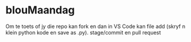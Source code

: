 # blouMaandag
Om te toets of jy die repo kan fork en dan in VS Code kan file add (skryf n klein python kode en save as .py). stage/commit en pull request 
